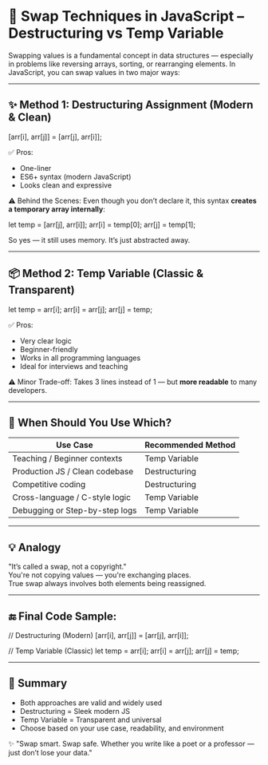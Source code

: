 # 🔁 Swap Techniques in JavaScript – Destructuring vs Temp Variable

Swapping values is a fundamental concept in data structures — especially in problems like reversing arrays, sorting, or rearranging elements. In JavaScript, you can swap values in two major ways:

---

## ✨ Method 1: Destructuring Assignment (Modern & Clean)

[arr[i], arr[j]] = [arr[j], arr[i]];

✅ Pros:
- One-liner
- ES6+ syntax (modern JavaScript)
- Looks clean and expressive

⚠️ Behind the Scenes:
Even though you don’t declare it, this syntax **creates a temporary array internally**:

let temp = [arr[j], arr[i]];
arr[i] = temp[0];
arr[j] = temp[1];

So yes — it still uses memory. It’s just abstracted away.

---

## 📦 Method 2: Temp Variable (Classic & Transparent)

let temp = arr[i];
arr[i] = arr[j];
arr[j] = temp;

✅ Pros:
- Very clear logic
- Beginner-friendly
- Works in all programming languages
- Ideal for interviews and teaching

⚠️ Minor Trade-off:
Takes 3 lines instead of 1 — but **more readable** to many developers.

---

## 🧠 When Should You Use Which?

| Use Case                        | Recommended Method   |
|---------------------------------|----------------------|
| Teaching / Beginner contexts    | Temp Variable        |
| Production JS / Clean codebase  | Destructuring        |
| Competitive coding              | Destructuring        |
| Cross-language / C-style logic  | Temp Variable        |
| Debugging or Step-by-step logs | Temp Variable        |

---

## 💡 Analogy

"It’s called a swap, not a copyright."  
You're not copying values — you're exchanging places.  
True swap always involves both elements being reassigned.

---

## 🔚 Final Code Sample:

// Destructuring (Modern)
[arr[i], arr[j]] = [arr[j], arr[i]];

// Temp Variable (Classic)
let temp = arr[i];
arr[i] = arr[j];
arr[j] = temp;

---

## 📝 Summary

- Both approaches are valid and widely used
- Destructuring = Sleek modern JS
- Temp Variable = Transparent and universal
- Choose based on your use case, readability, and environment

✨ "Swap smart. Swap safe. Whether you write like a poet or a professor — just don’t lose your data."